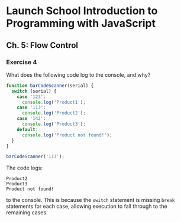 # Launch School Introduction to Programming with JavaScript

## Ch. 5: Flow Control

### Exercise 4

What does the following code log to the console, and why?
```js
function barCodeScanner(serial) {
  switch (serial) {
    case '123':
      console.log('Product1');
    case '113':
      console.log('Product2');
    case '142':
      console.log('Product3');
    default:
      console.log('Product not found!');
  }
}

barCodeScanner('113');
```

The code logs:
```
Product2
Product3
Product not found!
```
to the console. This is because the `switch` statement is missing `break`
statements for each case, allowing execution to fall through to the remaining
cases.